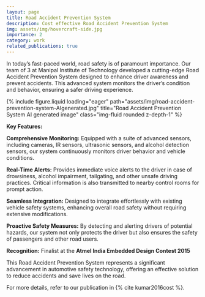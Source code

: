 ```yaml
---
layout: page
title: Road Accident Prevention System
description: Cost effective Road Accident Prevention System
img: assets/img/hovercraft-side.jpg
importance: 2
category: work
related_publications: true
---
```


In today’s fast-paced world, road safety is of paramount importance. Our team of 3 at Manipal Institute of Technology developed a cutting-edge Road Accident Prevention System designed to enhance driver awareness and prevent accidents. This advanced system monitors the driver’s condition and behavior, ensuring a safer driving experience.

<div class="row">
    <div class="col-sm mt-3 mt-md-0">
        {% include figure.liquid loading="eager" path="assets/img/road-accident-prevention-system-AIgenerated.jpg" title="Road Accident Prevention System AI generated image" class="img-fluid rounded z-depth-1" %}
    </div>
</div>

**Key Features:**

**Comprehensive Monitoring:** Equipped with a suite of advanced sensors, including cameras, IR sensors, ultrasonic sensors, and alcohol detection sensors, our system continuously monitors driver behavior and vehicle conditions.

**Real-Time Alerts:** Provides immediate voice alerts to the driver in case of drowsiness, alcohol impairment, tailgating, and other unsafe driving practices. Critical information is also transmitted to nearby control rooms for prompt action.

**Seamless Integration:**  Designed to integrate effortlessly with existing vehicle safety systems, enhancing overall road safety without requiring extensive modifications.

**Proactive Safety Measures:**  By detecting and alerting drivers of potential hazards, our system not only protects the driver but also ensures the safety of passengers and other road users.

**Recognition:** Finalist at the **Atmel India Embedded Design Contest 2015**

This Road Accident Prevention System represents a significant advancement in automotive safety technology, offering an effective solution to reduce accidents and save lives on the road.

For more details, refer to our publication in {% cite kumar2016cost %}.

